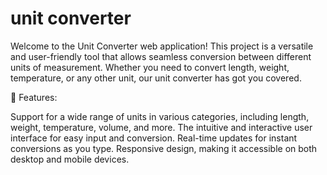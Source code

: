 # unit converter
Welcome to the Unit Converter web application! This project is a versatile and user-friendly tool that allows seamless conversion between different units of measurement. Whether you need to convert length, weight, temperature, or any other unit, our unit converter has got you covered.

🚀 Features:

Support for a wide range of units in various categories, including length, weight, temperature, volume, and more.
The intuitive and interactive user interface for easy input and conversion.
Real-time updates for instant conversions as you type.
Responsive design, making it accessible on both desktop and mobile devices.
